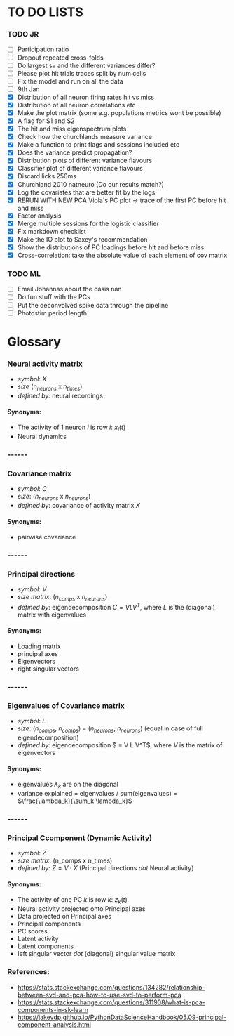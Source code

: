 # TO DO LISTS

### TODO JR
- [ ] Participation ratio
- [ ] Dropout repeated cross-folds
- [ ] Do largest sv and the different variances differ?
- [ ] Please plot hit trials traces split by num cells
- [ ] Fix the model and run on all the data
- [ ] 9th Jan
- [x] Distribution of all neuron firing rates hit vs miss
- [x] Distribution of all neuron correlations etc
- [x] Make the plot matrix (some e.g. populations metrics wont be possible)
- [x] A flag for S1 and S2
- [x] The hit and miss eigenspectrum plots
- [x] Check how the churchlands measure variance
- [x] Make a function to print flags and sessions included etc
- [x] Does the variance predict propagation?
- [x] Distribution plots of different variance flavours
- [x] Classifier plot of different variance flavours
- [x] Discard licks 250ms 
- [x] Churchland 2010 natneuro (Do our results match?)
- [x] Log the covariates that are better fit by the logs
- [x] RERUN WITH NEW PCA Viola's PC plot -> trace of the first PC before hit and miss
- [x] Factor analysis
- [x] Merge multiple sessions for the logistic classifier
- [x] Fix markdown checklist
- [x] Make the IO plot to Saxey's recommendation 
- [x] Show the distributions of PC loadings before hit and before miss 
- [x] Cross-correlation: take the absolute value of each element of cov matrix 

### TODO ML
- [ ] Email Johannas about the oasis nan
- [ ] Do fun stuff with the PCs
- [ ] Put the deconvolved spike data through the pipeline
- [ ] Photostim period length

# Glossary 

### Neural activity matrix 
* *symbol*: $X$
* *size* ($n_{neurons}$ x $n_{times}$)
* *defined by:* neural recordings

#### Synonyms:
* The activity of 1 neuron $i$ is row $i$: $x_i(t)$
* Neural dynamics

### ------

### Covariance matrix
* *symbol*: $C$
* *size*: ($n_{neurons}$ x $n_{neurons}$)
* *defined by*: covariance of activity matrix $X$

#### Synonyms:
* pairwise covariance

### ------


### Principal directions
* *symbol*: $V$
* *size matrix*: ($n_{comps}$ x $n_{neurons}$)
* *defined by*: eigendecomposition $C = V L V^T$, where $L$ is the (diagonal) matrix with eigenvalues

#### Synonyms:
* Loading matrix
* principal axes
* Eigenvectors
* right singular vectors

### ------


### Eigenvalues of Covariance matrix
* *symbol*: $L$
* *size*: ($n_{comps}$, $n_{comps}$) = ($n_{neurons}$, $n_{neurons}$) (equal in case of full eigendecomposition)
* *defined by*: eigendecomposition $ = V L V^T$, where $V$ is the matrix of eigenvectors

#### Synonyms:
* eigenvalues $\lambda_k$ are on the diagonal 
* variance explained = eigenvalues / sum(eigenvalues) = $\frac{\lambda_k}{\sum_k \lambda_k}$

### ------


### Principal Ccomponent (Dynamic Activity)
* *symbol*: $Z$
* *size matrix*: (n_comps x n_times)
* *defined by*: $Z = V \cdot X$ (Principal directions _dot_ Neural activity)

#### Synonyms:
* The activity of one PC $k$ is row $k$: $z_k(t)$
* Neural activity projected onto Principal axes
* Data projected on Principal axes
* Principal components
* PC scores
* Latent activity
* Latent components
* left singular vector _dot_ (diagonal) singular value matrix



### References:
* https://stats.stackexchange.com/questions/134282/relationship-between-svd-and-pca-how-to-use-svd-to-perform-pca
* https://stats.stackexchange.com/questions/311908/what-is-pca-components-in-sk-learn
* https://jakevdp.github.io/PythonDataScienceHandbook/05.09-principal-component-analysis.html
